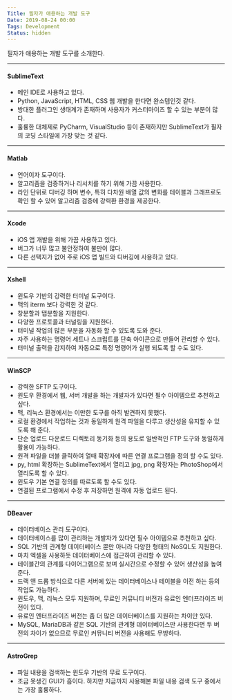 ```yaml
---
Title: 필자가 애용하는 개발 도구
Date: 2019-08-24 00:00
Tags: Development
Status: hidden
---
```



필자가 애용하는 개발 도구를 소개한다.

---

#### SublimeText

* 메인 IDE로 사용하고 있다.
* Python, JavaScript, HTML, CSS 웹 개발을 한다면 완소템인것 같다.
* 방대한 플러그인 생태계가 존재하며 사용자가 커스터마이즈 할 수 있는 부분이 많다.
* 훌륭한 대체제로 PyCharm, VisualStudio 등이 존재하지만 SublimeText가 필자의 코딩 스타일에 가장 맞는 것 같다.

---

#### Matlab

* 언어이자 도구이다.
* 알고리즘을 검증하거나 리서치를 하기 위해 가끔 사용한다.
* 라인 단위로 디버깅 하며 변수, 특히 다차원 배열 값의 변화를 테이블과 그래프로도 확인 할 수 있어 알고리즘 검증에 강력환 환경을 제공한다.

---

#### Xcode

* iOS 앱 개발을 위해 가끔 사용하고 있다.
* 버그가 너무 많고 불안정하여 불만이 많다.
* 다른 선택지가 없어 주로 iOS 앱 빌드와 디버깅에 사용하고 있다.

---

#### Xshell

* 윈도우 기반의 강력한 터미널 도구이다.
* 맥의 iterm 보다 강력한 것 같다.
* 창분할과 탭분할을 지원한다.
* 다양한 프로토콜과 터널링을 지원한다.
* 터미널 작업의 많은 부분을 자동화 할 수 있도록 도와 준다.
* 자주 사용하는 명령어 세트나 스크립트를 단축 아이콘으로 만들어 관리할 수 있다.
* 터미널 출력을 감지하여 자동으로 특정 명령어가 실행 되도록 할 수도 있다.

---

#### WinSCP

* 강력한 SFTP 도구이다.
* 윈도우 환경에서 웹, 서버 개발을 하는 개발자가 있다면 필수 아이템으로 추천하고 싶다.
* 맥, 리눅스 환경에서는 이만한 도구를 아직 발견하지 못했다.
* 로컬 환경에서 작업하는 것과 동일하게 원격 파일을 다루고 생산성을 유지할 수 있도록 해 준다.
* 단순 업로드 다운로드 디렉토리 동기화 등의 용도로 일반적인 FTP 도구와 동일하게 활용이 가능하다.
* 원격 파일을 더블 클릭하여 열때 확장자에 따른 연결 프로그램을 정의 할 수도 있다.
* py, html 확장하는 SublimeText에서 열리고 jpg, png 확장자는 PhotoShop에서 열리도록 할 수 있다.
* 윈도우 기본 연결 정의를 따르도록 할 수도 있다.
* 연결된 프로그램에서 수정 후 저장하면 원격에 자동 업로드 된다.

---

#### DBeaver

* 데이터베이스 관리 도구이다.
* 데이터베이스를 많이 관리하는 개발자가 있다면 필수 아이템으로 추천하고 싶다.
* SQL 기반의 관계형 데이터베이스 뿐만 아니라 다양한 형태의 NoSQL도 지원한다.
* 마치 엑셀을 사용하듯 데이터베이스에 접근하여 관리할 수 있다.
* 테이블간의 관계를 다이어그램으로 보며 실시간으로 수정할 수 있어 생산성을 높여 준다.
* 드랙 앤 드롭 방식으로 다른 서버에 있는 데이터베이스나 테이블을 이전 하는 등의 작업도 가능하다.
* 윈도우, 맥, 리눅스 모두 지원하며, 무료인 커뮤니티 버전과 유료인 엔터프라이즈 버전이 있다.
* 유료인 엔터프라이즈 버전는 좀 더 많은 데이터베이스를 지원하는 차이만 있다.
* MySQL, MariaDB과 같은 SQL 기반의 관계형 데이터베이스만 사용한다면 두 버전의 차이가 없으므로 무료인 커뮤니티 버전을 사용해도 무방하다.

---

#### AstroGrep

* 파일 내용을 검색하는 윈도우 기반의 무료 도구이다.
* 조금 못생긴 GUI가 흠이다. 하지만 지금까지 사용해본 파일 내용 검색 도구 중에서는 가장 훌륭하다.


<!--
|Name           |Category|Link                                                          |
|:-------------:|:------:|:------------------------------------------------------------:|
|SublimeText    |IDE     |[Link](https://www.sublimetext.com/){:target="_blank"}        |
|Matlab         |IDE     |[Link](https://www.mathworks.com){:target="_blank"}           |
|Xcode          |IDE     |-                                                             |
|WinSCP         |FTP     |[Link](https://winscp.net/){:target="_blank"}                 |
|Xshell         |Terminal|[Link](https://www.netsarang.com/en/xshell/){:target="_blank"}|
|DBeaver        |Database|[Link](https://dbeaver.com/){:target="_blank"}                |
|AstroGrep      |Finder  |[Link](http://astrogrep.sourceforge.net/){:target="_blank"}   |
 -->

<!--
|Name           |Category|Link                                                          |
|:-------------:|:------:|:------------------------------------------------------------:|
|SublimeText    |IDE     |[Link](https://www.sublimetext.com/){:target="_blank"}        |
|Eclipse        |IDE     |[Link](https://www.eclipse.org/){:target="_blank"}            |
|Matlab         |IDE     |[Link](https://www.mathworks.com){:target="_blank"}           |
|Android Studio |IDE     |[Link](https://developer.android.com/studio){:target="_blank"}|
|WinSCP         |FTP     |[Link](https://winscp.net/){:target="_blank"}                 |
|Xftp           |FTP     |[Link](https://www.netsarang.com/en/xftp/){:target="_blank"}  |
|Xshell         |Terminal|[Link](https://www.netsarang.com/en/xshell/){:target="_blank"}|
|Putty          |Terminal|[Link](https://www.putty.org/){:target="_blank"}              |
|DBeaver        |Database|[Link](https://dbeaver.com/){:target="_blank"}                |
|AstroGrep      |Finder  |[Link](http://astrogrep.sourceforge.net/){:target="_blank"}   |
|GitKraken      |Git     |[Link](https://www.gitkraken.com/){:target="_blank"}          |
-->
